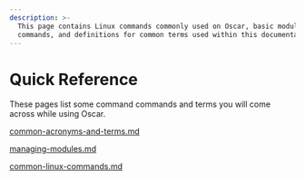 ```yaml
---
description: >-
  This page contains Linux commands commonly used on Oscar, basic module
  commands, and definitions for common terms used within this documentation.
---
```


# Quick Reference

These pages list some command commands and terms you will come across while using Oscar.

[common-acronyms-and-terms.md](common-acronyms-and-terms.md "mention")

[managing-modules.md](managing-modules.md "mention")

[common-linux-commands.md](common-linux-commands.md "mention")
